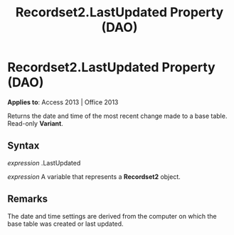 ﻿---
title: Recordset2.LastUpdated Property (DAO)
TOCTitle: LastUpdated Property
ms:assetid: 45043329-2a0a-e9ec-ba19-746910617f85
ms:mtpsurl: https://msdn.microsoft.com/library/Ff193168(v=office.15)
ms:contentKeyID: 48544543
ms.date: 09/18/2015
mtps_version: v=office.15
f1_keywords:
- dao360.chm1052874
f1_categories:
- Office.Version=v15
---

# Recordset2.LastUpdated Property (DAO)


**Applies to**: Access 2013 | Office 2013

Returns the date and time of the most recent change made to a base table. Read-only **Variant**.

## Syntax

*expression* .LastUpdated

*expression* A variable that represents a **Recordset2** object.

## Remarks

The date and time settings are derived from the computer on which the base table was created or last updated.

